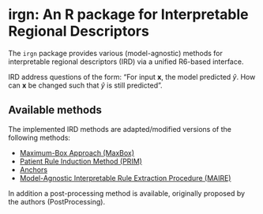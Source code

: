 # irgn: An R package for Interpretable Regional Descriptors 

The `irgn` package provides various (model-agnostic)
methods for interpretable regional descriptors (IRD) via a unified R6-based interface.

IRD address questions of the form: “For
input $\mathbf{x}$, the model predicted $\hat{y}$. 
How can $\mathbf{x}$ be changed such that $\hat{y}$ is still predicted”.  

## Available methods

The implemented IRD methods are adapted/modified versions of the following methods: 

-  [Maximum-Box Approach (MaxBox)](https://link.springer.com/article/10.1023/A:1020546910706)
-  [Patient Rule Induction Method (PRIM)](https://link.springer.com/article/10.1023/A:1008894516817)
-  [Anchors](https://ojs.aaai.org/index.php/AAAI/article/view/11491)
-  [Model-Agnostic Interpretable Rule Extraction Procedure (MAIRE)](https://link.springer.com/chapter/10.1007/978-3-030-84060-0_21)

In addition a post-processing method is available, originally proposed by the authors (PostProcessing).

